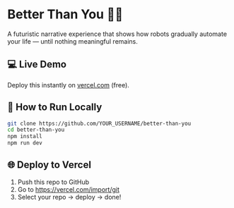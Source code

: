 # Better Than You 🧠🤖

A futuristic narrative experience that shows how robots gradually automate your life — until nothing meaningful remains.

## 💻 Live Demo
Deploy this instantly on [vercel.com](https://vercel.com/) (free).

## 🚀 How to Run Locally

```bash
git clone https://github.com/YOUR_USERNAME/better-than-you
cd better-than-you
npm install
npm run dev
```

## 🌐 Deploy to Vercel

1. Push this repo to GitHub
2. Go to https://vercel.com/import/git
3. Select your repo → deploy → done!
